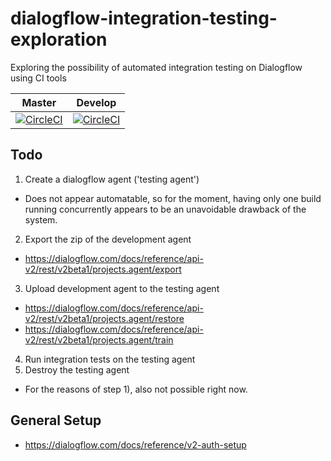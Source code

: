 # dialogflow-integration-testing-exploration
Exploring the possibility of automated integration testing on Dialogflow using CI tools





| Master  | Develop   |
|:-:|:-:|
|  [![CircleCI](https://circleci.com/gh/j-c-levin/dialogflow-integration-testing-exploration/tree/master.svg?style=svg)](https://circleci.com/gh/j-c-levin/dialogflow-integration-testing-exploration/tree/master) | [![CircleCI](https://circleci.com/gh/j-c-levin/dialogflow-integration-testing-exploration/tree/develop.svg?style=svg)](https://circleci.com/gh/j-c-levin/dialogflow-integration-testing-exploration/tree/develop)  |

## Todo

1) Create a dialogflow agent ('testing agent')
- Does not appear automatable, so for the moment, having only one build running concurrently appears to be an unavoidable drawback of the system.
2) Export the zip of the development agent
- https://dialogflow.com/docs/reference/api-v2/rest/v2beta1/projects.agent/export
3) Upload development agent to the testing agent
- https://dialogflow.com/docs/reference/api-v2/rest/v2beta1/projects.agent/restore
- https://dialogflow.com/docs/reference/api-v2/rest/v2beta1/projects.agent/train
4) Run integration tests on the testing agent
5) Destroy the testing agent
- For the reasons of step 1), also not possible right now.

## General Setup

- https://dialogflow.com/docs/reference/v2-auth-setup